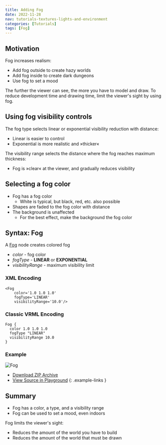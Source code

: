 ```yaml
---
title: Adding Fog
date: 2022-11-28
nav: tutorials-textures-lights-and-environment
categories: [Tutorials]
tags: [Fog]
---
```

## Motivation

Fog increases realism:

- Add fog outside to create hazy worlds
- Add fog inside to create dark dungeons
- Use fog to set a mood

The further the viewer can see, the more you have to model and draw. To reduce development time and drawing time, limit the viewer's sight by using fog.

## Using fog visibility controls

The fog type selects linear or exponential visibility reduction with distance:

- Linear is easier to control
- Exponential is more realistic and »thicker«

The visibility range selects the distance where the fog reaches maximum thickness:

- Fog is »clear« at the viewer, and gradually reduces visibility

## Selecting a fog color

- Fog has a fog color
  - White is typical, but black, red, etc. also possible
- Shapes are faded to the fog color with distance
- The background is unaffected
  - For the best effect, make the background the fog color

## Syntax: Fog

A [Fog](/x_ite/components/environmentaleffects/fog/) node creates colored fog

- *color* - fog color
- *fogType* - **LINEAR** or **EXPONENTIAL**
- *visibilityRange* - maximum visibility limit

### XML Encoding

```x3d
<Fog
    color='1.0 1.0 1.0'
    fogType='LINEAR'
    visibilityRange='10.0'/>
```

### Classic VRML Encoding

```vrml
Fog {
  color 1.0 1.0 1.0
  fogType "LINEAR"
  visibilityRange 10.0
}
```

### Example

<x3d-canvas src="https://create3000.github.io/media/tutorials/scenes/fog1/fog1.x3dv">
  <img src="https://create3000.github.io/media/tutorials/scenes/fog1/screenshot.avif" alt="Fog"/>
</x3d-canvas>

- [Download ZIP Archive](https://create3000.github.io/media/tutorials/scenes/fog1/fog1.zip)
- [View Source in Playground](/x_ite/playground/?url=https://create3000.github.io/media/tutorials/scenes/fog1/fog1.x3dv)
{: .example-links }

## Summary

- Fog has a color, a type, and a visibility range
- Fog can be used to set a mood, even indoors

Fog limits the viewer's sight:

- Reduces the amount of the world you have to build
- Reduces the amount of the world that must be drawn
